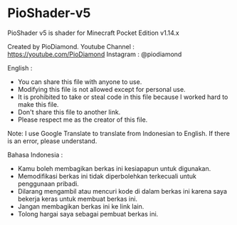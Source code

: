 # PioShader-v5
PioShader v5 is shader for Minecraft Pocket Edition v1.14.x

Created by PioDiamond.
Youtube Channel : https://youtube.com/PioDiamond
Instagram : @piodiamond

English :
- You can share this file with anyone to use.
- Modifying this file is not allowed except for personal use.
- It is prohibited to take or steal code in this file because I worked hard to make this file.
- Don't share this file to another link.
- Please respect me as the creator of this file.

Note: I use Google Translate to translate from Indonesian to English. If there is an error, please understand.

Bahasa Indonesia :
- Kamu boleh membagikan berkas ini kesiapapun untuk digunakan.
- Memodifikasi berkas ini tidak diperbolehkan terkecuali untuk penggunaan pribadi.
- Dilarang mengambil atau mencuri kode di dalam berkas ini karena saya bekerja keras untuk membuat berkas ini.
- Jangan membagikan berkas ini ke link lain.
- Tolong hargai saya sebagai pembuat berkas ini.


